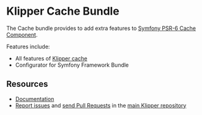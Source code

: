 Klipper Cache Bundle
====================

The Cache bundle provides to add extra features to [Symfony PSR-6 Cache Component](https://github.com/symfony/cache).

Features include:

- All features of [Klipper cache](https://github.com/klipperdev/cache)
- Configurator for Symfony Framework Bundle

Resources
---------

- [Documentation](https://doc.klipper.dev/bundles/cache-bundle)
- [Report issues](https://github.com/klipperdev/klipper/issues)
  and [send Pull Requests](https://github.com/klipperdev/klipper/pulls)
  in the [main Klipper repository](https://github.com/klipperdev/klipper)
